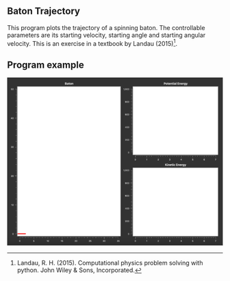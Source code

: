 ## Baton Trajectory
This program plots the trajectory of a spinning baton. The controllable parameters are its starting velocity, starting angle and starting angular velocity. This is an exercise in a textbook by Landau (2015)[^1].

[^1]: Landau, R. H. (2015). Computational physics problem solving with python. John Wiley & Sons, Incorporated. 

## Program example
![Alt Text](media/parabola.gif)
